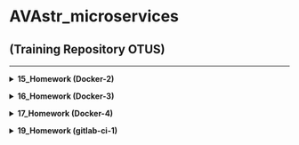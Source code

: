# AVAstr_microservices

## (Training Repository OTUS)
---
**<details><summary>15_Homework (Docker-2)</summary>**
**В рамках HW было изучено:**

  * Работа с **`Docker-2`**:
   * Сравнение выводов:
	* 1) docker run --rm -ti tehbilly/htop
	* 2) docker run --rm --pid host -ti tehbilly/htop

	* при первой команде выводятся процессы только внутри докера
	* при второй команде выводятся процессы и докера и хостовой машины

   * Создал docker-host
   * Создал свой образ
   * Развернул приложение в контейнере через GCP
   * Загрузил свой образ в Docker Hub и оттуда развернул свой образ, успешно
   * Возобновил работу travis CI для работы с новым репозиторием

</details>

**<details><summary>16_Homework (Docker-3)</summary>**
**В рамках HW было изучено:**

  * Работа с **`Docker-3`**:
   * Работа с докер-образом
   * Запуск приложения в докере
   * Разделение приложения на компоненты
   * Запуск и проверка приложения как микросервисное
   * Оптимизация размера образов (alpine)

</details>

**<details><summary>17_Homework (Docker-4)</summary>**
**В рамках HW было изучено:**

  * Работа с **`Docker-4`**:
   * Создал сетевые интерфейсы none/host/bridge
   * Приложение и базу разнес по разным сетям, а после настроил связь (front_net/back_net)
   * Просмотрел цепочку настрйоки изменения сетей в контейнерах и на хосте
   * Использовал docker-compose для работы с приложением
   * Использовал несколько переменных для работы ocker-compose через файл .env
   * docker-compose формирует имя для своих сущностей по принципу <Имя директории проекта>_<Имя сервиса>_<Порядковый номер>

</details>

**<details><summary>19_Homework (gitlab-ci-1)</summary>**
**В рамках HW было изучено:**

  * Работа с **`gitlab-ci-1`**:
   * Развернул Gitlab CI
   * Работал с репозиторием в gitlab
   * Настроил gitlab-runner
   * Создал несколько окружений для деплоя приложения
   * Описал пайплайн деплоя и теста приложения
   * Добавил приложение в сборку контейнера
   * Добавил информирование через slack для gitlab (https://devops-team-otus.slack.com/archives/CRY2WU88P)

</details>
